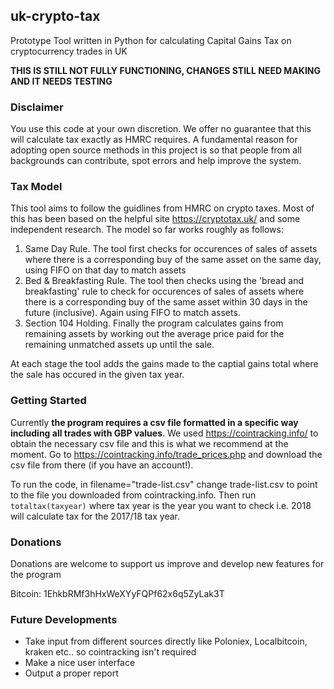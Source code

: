 ## uk-crypto-tax
Prototype Tool written in Python for calculating Capital Gains Tax on cryptocurrency trades in UK

**THIS IS STILL NOT FULLY FUNCTIONING, CHANGES STILL NEED MAKING AND IT NEEDS TESTING**

### Disclaimer
You use this code at your own discretion. We offer no guarantee that this will calculate tax exactly as HMRC requires. A fundamental reason for adopting open source methods in this project is so that people from all backgrounds can contribute, spot errors and help improve the system.

### Tax Model
This tool aims to follow the guidlines from HMRC on crypto taxes. Most of this has been based on the helpful site https://cryptotax.uk/ and some independent research. The model so far works roughly as follows:
1. Same Day Rule. The tool first checks for occurences of sales of assets where there is a corresponding buy of the same asset on the same day, using FIFO on that day to match assets
2. Bed & Breakfasting Rule. The tool then checks using the 'bread and breakfasting' rule to check for occurences of sales of assets where there is a corresponding buy of the same asset within 30 days in the future (inclusive). Again using FIFO to match assets.
3. Section 104 Holding. Finally the program calculates gains from remaining assets by working out the average price paid for the remaining unmatched assets up until the sale.

At each stage the tool adds the gains made to the captial gains total where the sale has occured in the given tax year.

### Getting Started
Currently **the program requires a csv file formatted in a specific way including all trades with GBP values**. We used https://cointracking.info/ to obtain the necessary csv file and this is what we recommend at the moment. Go to https://cointracking.info/trade_prices.php and download the csv file from there (if you have an account!).

To run the code, in filename="trade-list.csv" change trade-list.csv to point to the file you downloaded from cointracking.info. Then run `totaltax(taxyear)` where tax year is the year you want to check i.e. 2018 will calculate tax for the 2017/18 tax year.

### Donations
Donations are welcome to support us improve and develop new features for the program

Bitcoin: 1EhkbRMf3hHxWeXYyFQPf62x6q5ZyLak3T


### Future Developments
* Take input from different sources directly like Poloniex, Localbitcoin, kraken etc.. so cointracking isn't required
* Make a nice user interface
* Output a proper report
